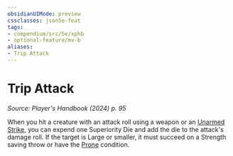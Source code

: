 ```yaml
---
obsidianUIMode: preview
cssclasses: json5e-feat
tags:
- compendium/src/5e/xphb
- optional-feature/mv-b
aliases:
- Trip Attack
---
```

# Trip Attack
*Source: Player's Handbook (2024) p. 95*  

When you hit a creature with an attack roll using a weapon or an [Unarmed Strike](/3-Mechanics/CLI/variant-rules/unarmed-strike-xphb.md), you can expend one Superiority Die and add the die to the attack's damage roll. If the target is Large or smaller, it must succeed on a Strength saving throw or have the [Prone](conditions.md#Prone) condition.